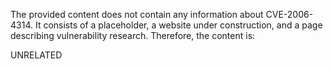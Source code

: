 The provided content does not contain any information about CVE-2006-4314. It consists of a placeholder, a website under construction, and a page describing vulnerability research. Therefore, the content is:

UNRELATED